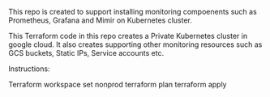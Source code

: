 This repo is created to support installing monitoring compoenents such as Prometheus, Grafana and Mimir on Kubernetes cluster.

This Terraform code in this repo creates a Private Kubernetes cluster in google cloud.
It also creates supporting other monitoring resources such as GCS buckets, Static IPs, Service accounts etc.

Instructions:

Terraform workspace set nonprod
terraform plan
terraform apply
